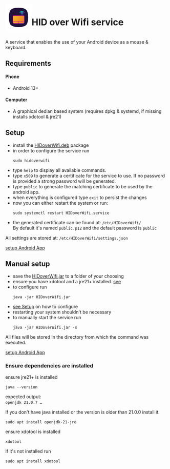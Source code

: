 <img width="82" align="left" src="https://raw.githubusercontent.com/kryptonbutterfly/HIDoverWifi_android/master/md/icon.svg"/>

# HID over Wifi service
</br>
A service that enables the use of your Android device as a mouse & keyboard.

## Requirements

#### Phone
* Android 13+

#### Computer
* A graphical dedian based system
  (requires dpkg & systemd, if missing installs xdotool & jre21)

## Setup
* install the [HIDoverWifi.deb](https://github.com/kryptonbutterfly/HIDoverWifi_service/releases/download/v1.0.0/HIDoverWifi.deb) package
* in order to configure the service run
  ```console
  sudo hidoverwifi
  ```
* type `help` to display all available commands.
* type `x509` to generate a certificate for the service to use.
  If no password is provided a strong password will be generated.
* type `public` to generate the matching certificate to be used by the android app.
* when everything is configured type `exit` to persist the changes
* now you can either restart the system or run:
  ```console
  sudo systemctl restart HIDoverWifi.service
  ```
* the generated certificate can be found at: `/etc/HIDoverWifi/`</br>
  By default it's named `public.p12` and the default password is `public`

All settings are stored at:
`
/etc/HIDoverWifi/settings.json
`

[setup Android App](https://github.com/kryptonbutterfly/HIDoverWifi_android#app-setup)

## Manual setup

* save the [HIDoverWifi.jar](https://github.com/kryptonbutterfly/HIDoverWifi_service/releases/download/v1.0.0/HIDoverWifi.jar) to a folder of your choosing
* ensure you have xdotool and a jre21+ installed.
  [see](https://github.com/kryptonbutterfly/HIDoverWifi_service#ensure-dependencies-are-installed)
* to configure run
  ```console
  java -jar HIDoverWifi.jar
  ```
* [see Setup](https://github.com/kryptonbutterfly/HIDoverWifi_service#Setup) on how to configure
* restarting your system shouldn't be necessary
* to manually start the service run
  ```console
  java -jar HIDoverWifi.jar -s
  ```

All files will be stored in the directory from which the command was executed.

[setup Android App](https://github.com/kryptonbutterfly/HIDoverWifi_android#app-setup)

### Ensure dependencies are installed

ensure jre21+ is installed
```console
java --version
```

expected output:</br>
`openjdk 21.0.7 …`

If you don't have java installed or the version is older than 21.0.0 install it.
```console
sudo apt install openjdk-21-jre
```


ensure xdotool is installed
```console
xdotool
```

If it's not installed run
```console
sudo apt install xdotool
```
